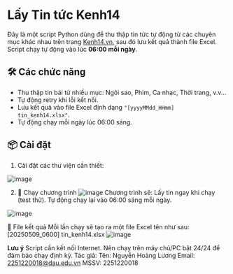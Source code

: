 # Lấy Tin tức Kenh14

Đây là một script Python dùng để thu thập tin tức tự động từ các chuyên mục khác nhau trên trang [Kenh14.vn](https://kenh14.vn), sau đó lưu kết quả thành file Excel. Script chạy tự động vào lúc **06:00 mỗi ngày**.

## 🛠️ Các chức năng

- Thu thập tin bài từ nhiều mục: Ngôi sao, Phim, Ca nhạc, Thời trang, v.v...
- Tự động retry khi lỗi kết nối.
- Lưu kết quả vào file Excel định dạng `"[yyyyMMdd_HHmm] tin_kenh14.xlsx"`.
- Tự động chạy mỗi ngày lúc 06:00 sáng.

## 📦 Cài đặt

1. Cài đặt các thư viện cần thiết:
   
![image](https://github.com/user-attachments/assets/f77509bc-77a7-457c-a615-2d33741e5b36)

2. 🚀 Chạy chương trình
![image](https://github.com/user-attachments/assets/d23c6272-d713-4342-9741-6883697af305)
Chương trình sẽ:
Lấy tin ngay khi chạy (test thử).
Tự động chạy lại vào 06:00 sáng mỗi ngày.

![image](https://github.com/user-attachments/assets/b1560928-9f30-414c-876b-9ac5b2838529)

📝 File kết quả
Mỗi lần chạy sẽ tạo ra một file Excel tên như sau:
[20250509_0600] tin_kenh14.xlsx
![image](https://github.com/user-attachments/assets/88019a3a-ddff-4d43-8374-291e3f3bbf52)

**Lưu ý**
Script cần kết nối Internet.
Nên chạy trên máy chủ/PC bật 24/24 để đảm bảo chạy định kỳ.
Tác giả: Tên: Nguyễn Hoàng Lương
Email: 2251220018@dau.edu.vn
MSSV: 2251220018

